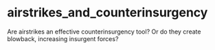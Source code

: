 # airstrikes_and_counterinsurgency
Are airstrikes an effective counterinsurgency tool? Or do they create blowback, increasing insurgent forces?
